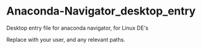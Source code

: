 # Anaconda-Navigator_desktop_entry
Desktop entry file for anaconda navigator, for Linux DE's

Replace <username> with your user, and any relevant paths.
